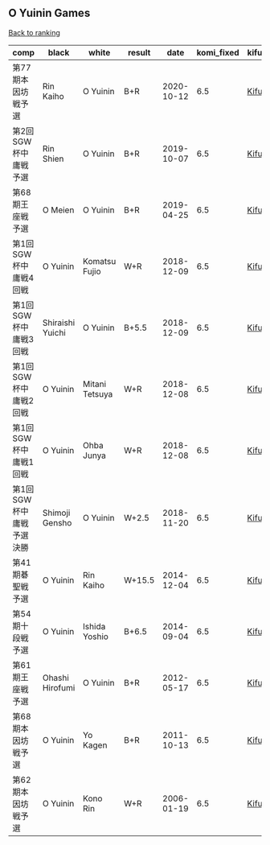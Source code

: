 ## O Yuinin Games

[Back to ranking](index.md)




| **comp** | **black** | **white** | **result** | **date** | **komi_fixed** | **kifu** | 
| --- | --- | --- | --- | --- | --- | --- |
| 第77期本因坊戦予選 | Rin Kaiho | O Yuinin | B+R | 2020-10-12 | 6.5 | [Kifu](https://kifudepot.net/kifucontents.php?id=VFHwchHYC4wdw7zz%2FyIadw%3D%3D) | 
| 第2回SGW杯中庸戦予選 | Rin Shien | O Yuinin | B+R | 2019-10-07 | 6.5 | [Kifu](https://kifudepot.net/kifucontents.php?id=StRnkkRDNk4AuPZ7974uTQ%3D%3D) | 
| 第68期王座戦予選 | O Meien | O Yuinin | B+R | 2019-04-25 | 6.5 | [Kifu](https://kifudepot.net/kifucontents.php?id=NGQ8KKV8GWvlQqb%2FO1GV%2Bw%3D%3D) | 
| 第1回SGW杯中庸戦4回戦 | O Yuinin | Komatsu Fujio | W+R | 2018-12-09 | 6.5 | [Kifu](https://kifudepot.net/kifucontents.php?id=zS1pBI1biPGOgqjXWyd7Qg%3D%3D) | 
| 第1回SGW杯中庸戦3回戦 | Shiraishi Yuichi | O Yuinin | B+5.5 | 2018-12-09 | 6.5 | [Kifu](https://kifudepot.net/kifucontents.php?id=LtbItTGgHeP6GRtdIyXeJg%3D%3D) | 
| 第1回SGW杯中庸戦2回戦 | O Yuinin | Mitani Tetsuya | W+R | 2018-12-08 | 6.5 | [Kifu](https://kifudepot.net/kifucontents.php?id=XKL554GtQcn4wJ%2FsRCjsuA%3D%3D) | 
| 第1回SGW杯中庸戦1回戦 | O Yuinin | Ohba Junya | W+R | 2018-12-08 | 6.5 | [Kifu](https://kifudepot.net/kifucontents.php?id=hxNxVXmAy4b1czu3wlCvHw%3D%3D) | 
| 第1回SGW杯中庸戦予選決勝 | Shimoji Gensho | O Yuinin | W+2.5 | 2018-11-20 | 6.5 | [Kifu](https://kifudepot.net/kifucontents.php?id=aBXJz6qrllRQTWjPqGrYQA%3D%3D) | 
| 第41期碁聖戦予選 | O Yuinin | Rin Kaiho | W+15.5 | 2014-12-04 | 6.5 | [Kifu](https://kifudepot.net/kifucontents.php?id=%2FQOGyPd0zElbjw%2BJbkVMIA%3D%3D) | 
| 第54期十段戦予選 | O Yuinin | Ishida Yoshio | B+6.5 | 2014-09-04 | 6.5 | [Kifu](https://kifudepot.net/kifucontents.php?id=YRB451%2F2e7tipRlJ5peeeA%3D%3D) | 
| 第61期王座戦予選 | Ohashi Hirofumi | O Yuinin | B+R | 2012-05-17 | 6.5 | [Kifu](https://kifudepot.net/kifucontents.php?id=SD9RnY3Y2v9lpbWbVHC1Ig%3D%3D) | 
| 第68期本因坊戦予選 | O Yuinin | Yo Kagen | B+R | 2011-10-13 | 6.5 | [Kifu](https://kifudepot.net/kifucontents.php?id=8yq2cNuFXwFLLvWE%2BxKNrg%3D%3D) | 
| 第62期本因坊戦予選 | O Yuinin | Kono Rin | W+R | 2006-01-19 | 6.5 | [Kifu](https://kifudepot.net/kifucontents.php?id=MH3bDr7OdEwy%2FW%2BX3HuwBQ%3D%3D) |




